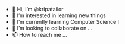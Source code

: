 - 👋 Hi, I’m @kripatailor
- 👀 I’m interested in learning new things
- 🌱 I’m currently learning Computer Science I
- 💞️ I’m looking to collaborate on ...
- 📫 How to reach me ...

<!---
kripatailor/kripatailor is a ✨ special ✨ repository because its `README.md` (this file) appears on your GitHub profile.
You can click the Preview link to take a look at your changes.
--->
